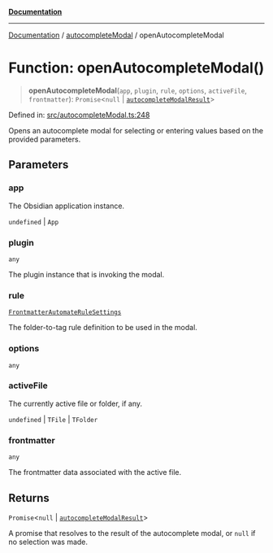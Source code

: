 [**Documentation**](../../README.md)

***

[Documentation](../../README.md) / [autocompleteModal](../README.md) / openAutocompleteModal

# Function: openAutocompleteModal()

> **openAutocompleteModal**(`app`, `plugin`, `rule`, `options`, `activeFile`, `frontmatter`): `Promise`\<`null` \| [`autocompleteModalResult`](../interfaces/autocompleteModalResult.md)\>

Defined in: [src/autocompleteModal.ts:248](https://github.com/Christian-Me/folder-to-tags-plugin/blob/324c4975948764581637da1ab1e4cb12dc3f447a/src/autocompleteModal.ts#L248)

Opens an autocomplete modal for selecting or entering values based on the provided parameters.

## Parameters

### app

The Obsidian application instance.

`undefined` | `App`

### plugin

`any`

The plugin instance that is invoking the modal.

### rule

[`FrontmatterAutomateRuleSettings`](../../types/interfaces/FrontmatterAutomateRuleSettings.md)

The folder-to-tag rule definition to be used in the modal.

### options

`any`

### activeFile

The currently active file or folder, if any.

`undefined` | `TFile` | `TFolder`

### frontmatter

`any`

The frontmatter data associated with the active file.

## Returns

`Promise`\<`null` \| [`autocompleteModalResult`](../interfaces/autocompleteModalResult.md)\>

A promise that resolves to the result of the autocomplete modal, or `null` if no selection was made.
